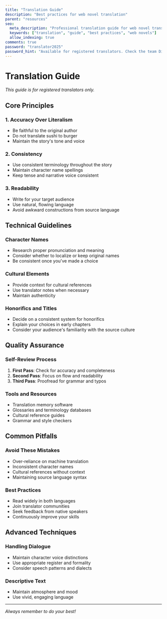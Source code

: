 ```yaml
---
title: "Translation Guide"
description: "Best practices for web novel translation"
parent: "resources"
seo:
  meta_description: "Professional translation guide for web novel translators"
  keywords: ["translation", "guide", "best practices", "web novels"]
  allow_indexing: true
comments: true
password: "translator2025"
password_hint: "Available for registered translators. Check the team Discord for the password."
---
```


# Translation Guide

*This guide is for registered translators only.*

## Core Principles

### 1. Accuracy Over Literalism
- Be faithful to the original author
- Do not translate sushi to burger
- Maintain the story's tone and voice

### 2. Consistency
- Use consistent terminology throughout the story
- Maintain character name spellings
- Keep tense and narrative voice consistent

### 3. Readability
- Write for your target audience
- Use natural, flowing language
- Avoid awkward constructions from source language

## Technical Guidelines

### Character Names
- Research proper pronunciation and meaning
- Consider whether to localize or keep original names
- Be consistent once you've made a choice

### Cultural Elements
- Provide context for cultural references
- Use translator notes when necessary
- Maintain authenticity

### Honorifics and Titles
- Decide on a consistent system for honorifics
- Explain your choices in early chapters
- Consider your audience's familiarity with the source culture

## Quality Assurance

### Self-Review Process
1. **First Pass**: Check for accuracy and completeness
2. **Second Pass**: Focus on flow and readability
3. **Third Pass**: Proofread for grammar and typos

### Tools and Resources
- Translation memory software
- Glossaries and terminology databases
- Cultural reference guides
- Grammar and style checkers

## Common Pitfalls

### Avoid These Mistakes
- Over-reliance on machine translation
- Inconsistent character names
- Cultural references without context
- Maintaining source language syntax

### Best Practices
- Read widely in both languages
- Join translator communities
- Seek feedback from native speakers
- Continuously improve your skills

## Advanced Techniques

### Handling Dialogue
- Maintain character voice distinctions
- Use appropriate register and formality
- Consider speech patterns and dialects

### Descriptive Text
- Maintain atmosphere and mood
- Use vivid, engaging language

---

*Always remember to do your best!*